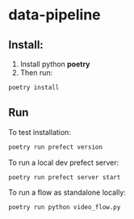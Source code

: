 # data-pipeline

## Install: 
1. Install python **poetry**
1. Then run:

```sh
poetry install
```
## Run

To test installation: 
```sh
poetry run prefect version
```

To run a local dev prefect server: 
```sh
poetry run prefect server start
```

To run a flow as standalone locally: 
```sh
poetry run python video_flow.py 
```
